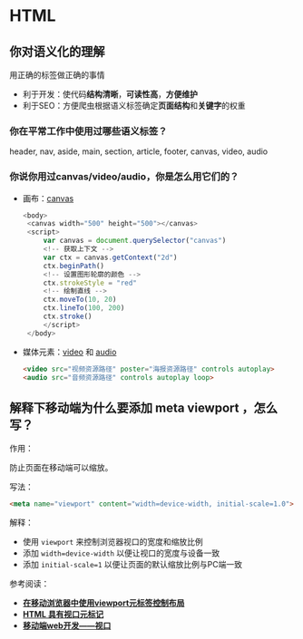 # HTML

## 你对语义化的理解

用正确的标签做正确的事情

- 利于开发：使代码**结构清晰**，**可读性高**，**方便维护**
- 利于SEO：方便爬虫根据语义标签确定**页面结构**和**关键字**的权重

### 你在平常工作中使用过哪些语义标签？

header, nav, aside, main, section, article, footer, canvas, video, audio

### 你说你用过canvas/video/audio，你是怎么用它们的？

- 画布：[canvas](https://developer.mozilla.org/zh-CN/docs/Web/API/Canvas_API/Tutorial)

   ```js
   <body>
    <canvas width="500" height="500"></canvas>
    <script>
        var canvas = document.querySelector("canvas")
        <!-- 获取上下文 -->
        var ctx = canvas.getContext("2d")
        ctx.beginPath()
        <!-- 设置图形轮廓的颜色 -->
        ctx.strokeStyle = "red"
        <!-- 绘制直线 -->
        ctx.moveTo(10, 20)
        ctx.lineTo(100, 200)
        ctx.stroke()
        </script>
    </body>
   ```

- 媒体元素：[video](https://developer.mozilla.org/zh-CN/docs/Web/HTML/Element/video) 和 [audio](https://developer.mozilla.org/zh-CN/docs/Web/HTML/Element/audio)

   ```html
   <video src="视频资源路径" poster="海报资源路径" controls autoplay>
   <audio src="音频资源路径" controls autoplay loop>
   ```

## 解释下移动端为什么要添加 meta viewport ，怎么写？

作用：

防止页面在移动端可以缩放。

写法：

```html
<meta name="viewport" content="width=device-width, initial-scale=1.0">
```

解释：

- 使用 `viewport` 来控制浏览器视口的宽度和缩放比例
- 添加 `width=device-width` 以便让视口的宽度与设备一致
- 添加 `initial-scale=1` 以便让页面的默认缩放比例与PC端一致

参考阅读：

- **[在移动浏览器中使用viewport元标签控制布局](https://developer.mozilla.org/zh-CN/docs/Mozilla/Mobile/Viewport_meta_tag)**
- **[HTML 具有视口元标记](https://developers.google.cn/web/tools/lighthouse/audits/has-viewport-meta-tag?hl=zh-cn)**
- **[移动端web开发——视口](https://www.cnblogs.com/chunyangji/p/5795487.html)**
